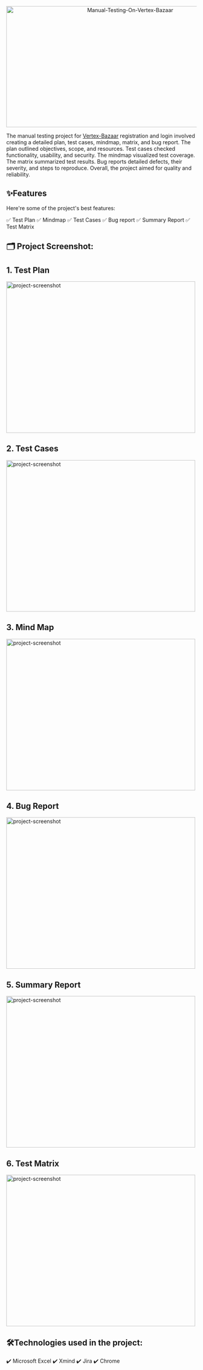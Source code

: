 
<p align="center"><img src="https://socialify.git.ci/mazharulshameem/Manual-Testing-On-Vertex-Bazaar/image?font=Inter&forks=1&issues=1&language=1&name=1&pattern=Solid&stargazers=1&theme=Dark" alt="Manual-Testing-On-Vertex-Bazaar" width="640" height="320" /></p>

The manual testing project for [Vertex-Bazaar](https://vertexbazaar.com/)
 registration and login involved creating a detailed plan, test cases, mindmap, matrix, 
 and bug report. The plan outlined objectives, scope, and resources. Test cases checked 
 functionality, usability, and security. The mindmap visualized test coverage. The matrix summarized test results. Bug reports detailed defects, their severity, and steps to reproduce. Overall, the project aimed for quality and reliability.
  
  
<h2>✨Features</h2>
Here're some of the project's best features:

✅   Test Plan
✅   Mindmap
✅   Test Cases
✅   Bug report
✅   Summary Report
✅   Test Matrix

<h2>🗂️ Project Screenshot:</h2>

 ## 1. Test Plan
<img src="https://i.ibb.co/S6btJdg/TestPlan.png" alt="project-screenshot" width="500" height="400/">

 ## 2. Test Cases
<img src="https://i.ibb.co/JHP7pnP/Test-Cases.png" alt="project-screenshot" width="500" height="400/">

## 3. Mind Map
<img src="https://i.ibb.co/bWnCb73/Mind-Map.png" alt="project-screenshot" width="500" height="400/">

## 4. Bug Report
<img src="https://i.ibb.co/6DYcFYq/Bug-Report.png" alt="project-screenshot" width="500" height="400/">

## 5. Summary Report
<img src="https://i.ibb.co/6XFWMLt/Summary-Report.png" alt="project-screenshot" width="500" height="400/">

## 6. Test Matrix
<img src="https://i.ibb.co/C2Jnsw6/Test-Matrix.png" alt="project-screenshot" width="500" height="400/">
  
  
<h2>🛠️Technologies used in the project: </h2>

✔️   Microsoft Excel
✔️   Xmind
✔️   Jira
✔️   Chrome











